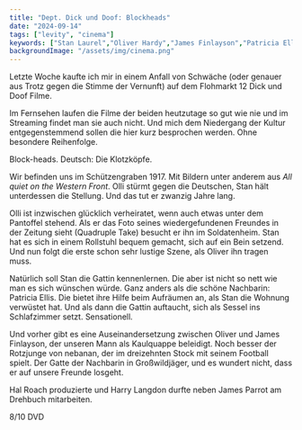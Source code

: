 ```yaml
---
title: "Dept. Dick und Doof: Blockheads"
date: "2024-09-14"
tags: ["levity", "cinema"]
keywords: ["Stan Laurel","Oliver Hardy","James Finlayson","Patricia Ellis","Hal Roach"]
backgroundImage: "/assets/img/cinema.png"
---
```

Letzte Woche kaufte ich mir in einem Anfall von Schwäche (oder genauer aus Trotz gegen die Stimme der Vernunft) auf dem Flohmarkt 12 Dick und Doof Filme.

Im Fernsehen laufen die Filme der beiden heutzutage so gut wie nie und im Streaming findet man sie auch nicht. Und mich dem Niedergang der Kultur entgegenstemmend sollen die hier kurz besprochen werden. Ohne besondere Reihenfolge.

Block-heads. Deutsch: Die Klotzköpfe. 

Wir befinden uns im Schützengraben 1917. Mit Bildern unter anderem aus *All quiet on the Western Front*. Olli stürmt gegen die Deutschen, Stan hält unterdessen die Stellung. Und das tut er zwanzig Jahre lang.

Olli ist inzwischen glücklich verheiratet, wenn auch etwas unter dem Pantoffel stehend. Als er das Foto seines wiedergefundenen Freundes in der Zeitung sieht (Quadruple Take) besucht er ihn im Soldatenheim. Stan hat es sich in einem Rollstuhl bequem gemacht, sich auf ein Bein setzend. Und nun folgt die erste schon sehr lustige Szene, als Oliver ihn tragen muss.

Natürlich soll Stan die Gattin kennenlernen. Die aber ist nicht so nett wie man es sich wünschen würde. Ganz anders als die schöne Nachbarin: Patricia Ellis. Die bietet ihre Hilfe beim Aufräumen an, als Stan die Wohnung verwüstet hat. Und als dann die Gattin auftaucht, sich als Sessel ins Schlafzimmer setzt. Sensationell.

Und vorher gibt es eine Auseinandersetzung zwischen Oliver und James Finlayson, der unseren Mann als Kaulquappe beleidigt. Noch besser der Rotzjunge von nebanan, der im dreizehnten Stock mit seinem Football spielt. Der Gatte der Nachbarin in Großwildjäger, und es wundert nicht, dass er auf unsere Freunde losgeht. 

Hal Roach produzierte und Harry Langdon durfte neben James Parrot am Drehbuch mitarbeiten.

8/10 DVD